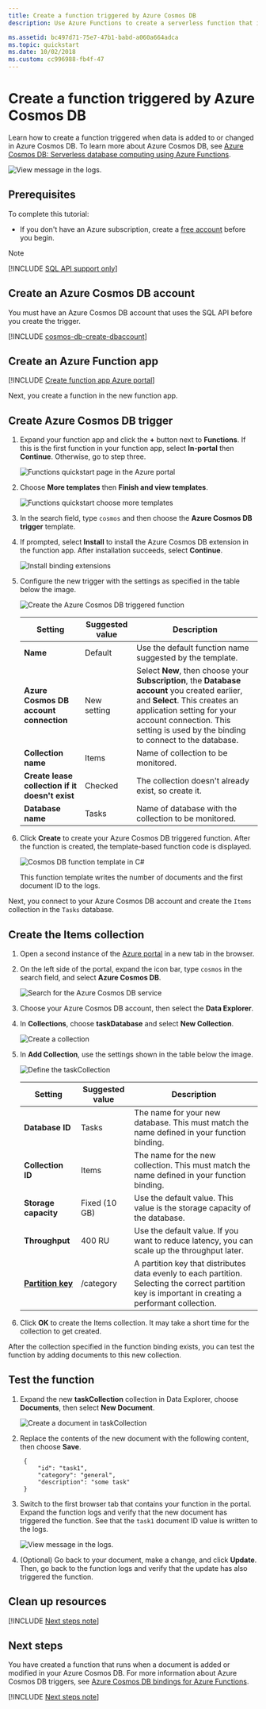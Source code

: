 ```yaml
---
title: Create a function triggered by Azure Cosmos DB 
description: Use Azure Functions to create a serverless function that is invoked when data is added to a database in Azure Cosmos DB.

ms.assetid: bc497d71-75e7-47b1-babd-a060a664adca
ms.topic: quickstart
ms.date: 10/02/2018
ms.custom: cc996988-fb4f-47
---
```

# Create a function triggered by Azure Cosmos DB

Learn how to create a function triggered when data is added to or changed in Azure Cosmos DB. To learn more about Azure Cosmos DB, see [Azure Cosmos DB: Serverless database computing using Azure Functions](../cosmos-db/serverless-computing-database.md).

![View message in the logs.](./media/functions-create-cosmos-db-triggered-function/quickstart-completed.png)

## Prerequisites

To complete this tutorial:

+ If you don't have an Azure subscription, create a [free account](https://azure.microsoft.com/free/?WT.mc_id=A261C142F) before you begin.

> [!NOTE]
> [!INCLUDE [SQL API support only](../../includes/functions-cosmosdb-sqlapi-note.md)]

## Create an Azure Cosmos DB account

You must have an Azure Cosmos DB account that uses the SQL API before you create the trigger.

[!INCLUDE [cosmos-db-create-dbaccount](../../includes/cosmos-db-create-dbaccount.md)]

## Create an Azure Function app

[!INCLUDE [Create function app Azure portal](../../includes/functions-create-function-app-portal.md)]

Next, you create a function in the new function app.

<a name="create-function"></a>

## Create Azure Cosmos DB trigger

1. Expand your function app and click the **+** button next to **Functions**. If this is the first function in your function app, select **In-portal** then **Continue**. Otherwise, go to step three.

   ![Functions quickstart page in the Azure portal](./media/functions-create-cosmos-db-triggered-function/function-app-quickstart-choose-portal.png)

1. Choose **More templates** then **Finish and view templates**.

    ![Functions quickstart choose more templates](./media/functions-create-cosmos-db-triggered-function/add-first-function.png)

1. In the search field, type `cosmos` and then choose the **Azure Cosmos DB trigger** template.

1. If prompted, select **Install** to install the Azure Cosmos DB extension in the function app. After installation succeeds, select **Continue**.

    ![Install binding extensions](./media/functions-create-cosmos-db-triggered-function/functions-create-cosmos-db-trigger-portal.png)

1. Configure the new trigger with the settings as specified in the table below the image.

    ![Create the Azure Cosmos DB triggered function](./media/functions-create-cosmos-db-triggered-function/functions-cosmosdb-trigger-settings.png)

    | Setting      | Suggested value  | Description                                |
    | ------------ | ---------------- | ------------------------------------------ |
    | **Name** | Default | Use the default function name suggested by the template.|
    | **Azure Cosmos DB account connection** | New setting | Select **New**, then choose your **Subscription**, the **Database account** you created earlier, and **Select**. This creates an application setting for your account connection. This setting is used by the binding to connect to the database. |
    | **Collection name** | Items | Name of collection to be monitored. |
    | **Create lease collection if it doesn't exist** | Checked | The collection doesn't already exist, so create it. |
    | **Database name** | Tasks | Name of database with the collection to be monitored. |

1. Click **Create** to create your Azure Cosmos DB triggered function. After the function is created, the template-based function code is displayed.  

    ![Cosmos DB function template in C#](./media/functions-create-cosmos-db-triggered-function/function-cosmosdb-template.png)

    This function template writes the number of documents and the first document ID to the logs.

Next, you connect to your Azure Cosmos DB account and create the `Items` collection in the `Tasks` database.

## Create the Items collection

1. Open a second instance of the [Azure portal](https://portal.azure.com) in a new tab in the browser.

1. On the left side of the portal, expand the icon bar, type `cosmos` in the search field, and select **Azure Cosmos DB**.

    ![Search for the Azure Cosmos DB service](./media/functions-create-cosmos-db-triggered-function/functions-search-cosmos-db.png)

1. Choose your Azure Cosmos DB account, then select the **Data Explorer**. 

1. In **Collections**, choose **taskDatabase** and select **New Collection**.

    ![Create a collection](./media/functions-create-cosmos-db-triggered-function/cosmosdb-create-collection.png)

1. In **Add Collection**, use the settings shown in the table below the image. 

    ![Define the taskCollection](./media/functions-create-cosmos-db-triggered-function/cosmosdb-create-collection2.png)

    | Setting|Suggested value|Description |
    | ---|---|--- |
    | **Database ID** | Tasks |The name for your new database. This must match the name defined in your function binding. |
    | **Collection ID** | Items | The name for the new collection. This must match the name defined in your function binding.  |
    | **Storage capacity** | Fixed (10 GB)|Use the default value. This value is the storage capacity of the database. |
    | **Throughput** |400 RU| Use the default value. If you want to reduce latency, you can scale up the throughput later. |
    | **[Partition key](../cosmos-db/partition-data.md)** | /category|A partition key that distributes data evenly to each partition. Selecting the correct partition key is important in creating a performant collection. | 

1. Click **OK** to create the Items collection. It may take a short time for the collection to get created.

After the collection specified in the function binding exists, you can test the function by adding documents to this new collection.

## Test the function

1. Expand the new **taskCollection** collection in Data Explorer, choose **Documents**, then select **New Document**.

    ![Create a document in taskCollection](./media/functions-create-cosmos-db-triggered-function/create-document-in-collection.png)

1. Replace the contents of the new document with the following content, then choose **Save**.

        {
            "id": "task1",
            "category": "general",
            "description": "some task"
        }

1. Switch to the first browser tab that contains your function in the portal. Expand the function logs and verify that the new document has triggered the function. See that the `task1` document ID value is written to the logs. 

    ![View message in the logs.](./media/functions-create-cosmos-db-triggered-function/functions-cosmosdb-trigger-view-logs.png)

1. (Optional) Go back to your document, make a change, and click **Update**. Then, go back to the function logs and verify that the update has also triggered the function.

## Clean up resources

[!INCLUDE [Next steps note](../../includes/functions-quickstart-cleanup.md)]

## Next steps

You have created a function that runs when a document is added or modified in your Azure Cosmos DB. For more information about Azure Cosmos DB triggers, see [Azure Cosmos DB bindings for Azure Functions](functions-bindings-cosmosdb.md).

[!INCLUDE [Next steps note](../../includes/functions-quickstart-next-steps.md)]
